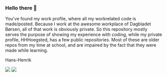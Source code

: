### Hello there 👋

You've found my work profile, where all my workrelated code is made/posted. Because I work at the awesome workplace of Dagbladet Børsen, all of that work is obviously private. So this repository mostly serves the purpose of showing my experience with coding, while my private profile, HHHoegsted, has a few public repositories. Most of these are older repos from my time at school, and are impaired by the fact that they were made while learning.

Hans-Henrik

![](https://img.shields.io/badge/OS-Ubuntu-informational?style=flat&logo=linux&logoColor=white&color=2bbc8a) ![](https://img.shields.io/badge/IDE-VSCode-informational?style=flat&logo=vs-code&logoColor=white&color=2bbc8a)


<!--
**hahoBorsen/hahoBorsen** is a ✨ _special_ ✨ repository because its `README.md` (this file) appears on your GitHub profile.

Here are some ideas to get you started:

- 🔭 I’m currently working on ...
- 🌱 I’m currently learning ...
- 👯 I’m looking to collaborate on ...
- 🤔 I’m looking for help with ...
- 💬 Ask me about ...
- 📫 How to reach me: ...
- 😄 Pronouns: ...
- ⚡ Fun fact: ...
-->
